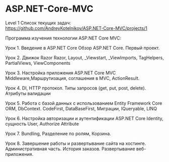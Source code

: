 # ASP.NET-Core-MVC
Level 1
Список текущих задач: https://github.com/AndreyKotelnikov/ASP.NET-Core-MVC/projects/1

Программа изучения технологии ASP.NET Core MVC:

Урок 1. Введение в ASP.NET Core
Обзор ASP.NET Core. Первый проект.

Урок 2. Движок Razor
Razor, Layout, _Viewstart, _ViewImports, TagHelpers, PartialViews, ViewComponents

Урок 3. Настройка приложения ASP.NET Core MVC
Middleware,Маршрутизация, соглашения в MVC, ActionResult.

Урок 4. 
DI, HTTP протокол. Типы запросов (get, put, post, delete). Атрибуты валидации

Урок 5. Работа с базой данных с использованием Entity Framework Core
ORM, DbContext. CodeFirst, DataBaseFirst, Миграции, IQueryable, LINQ

Урок 6. Настройка авторизации и аутентификации
ASP.NET Core Identity, сущность User, Authorize Attribute

Урок 7. Bundling, Разделение по ролям, Корзина.

Урок 8. Завершение работы и развертывание сайта на хостинге.
Административная часть. История заказов. Развертывание веб-приложения.

